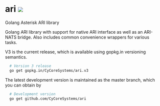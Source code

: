 # ari [![](https://godoc.org/github.com/CyCoreSystems/ari?status.svg)](http://godoc.org/github.com/CyCoreSystems/ari)

Golang Asterisk ARI library

Golang ARI library with support for native ARI interface as well as an ARI-NATS bridge.  Also includes common convenience wrappers for various tasks.

V3 is the current release, which is available using gopkg.in versioning
semantics.

```sh
  # Version 3 release
  go get gopkg.in/CyCoreSystems/ari.v3
```

The latest development version is maintained as the master branch, which you can
obtain by

```sh
  # Development version
  go get github.com/CyCoreSystems/ari
```

